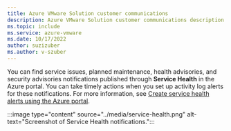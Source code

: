 ```yaml
---
title: Azure VMware Solution customer communications
description: Azure VMware Solution customer communications description.
ms.topic: include
ms.service: azure-vmware
ms.date: 10/17/2022
author: suzizuber
ms.author: v-szuber
---
```


<!-- Used in introduction.md and faq.yml -->

You can find service issues, planned maintenance, health advisories, and security advisories notifications published through **Service Health** in the Azure portal. You can take timely actions when you set up activity log alerts for these notifications. For more information, see [Create service health alerts using the Azure portal](../../service-health/alerts-activity-log-service-notifications-portal.md#create-a-service-health-alert-using-the-azure-portal).

:::image type="content" source="../media/service-health.png" alt-text="Screenshot of Service Health notifications.":::
